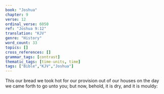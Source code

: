 ```yaml
---
book: "Joshua"
chapter: 9
verse: 12
ordinal_verse: 6050
ref: "Joshua 9:12"
translation: "KJV"
genre: "History"
word_count: 33
topics: []
cross_references: []
grammar_tags: [contrast]
thematic_tags: [time-units, time]
tags: ["Bible","KJV","Joshua"]
---
```

This our bread we took hot for our provision out of our houses on the day we came forth to go unto you; but now, behold, it is dry, and it is mouldy:
